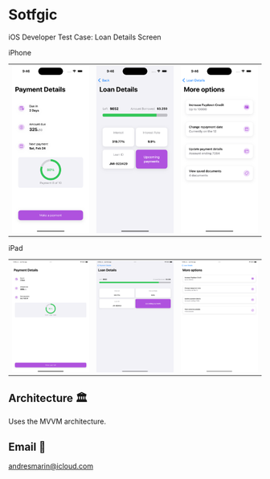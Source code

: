 # Sotfgic

iOS Developer Test Case: Loan Details Screen

iPhone

<table>
<tbody>
<tr>
<td><img src="https://github.com/andriunet/LoanSoftgic/blob/main/ScreenShort/ScreenShot1.png"/></td>
<td><img src="https://github.com/andriunet/LoanSoftgic/blob/main/ScreenShort/ScreenShot2.png"/></td>
<td><img src="https://github.com/andriunet/LoanSoftgic/blob/main/ScreenShort/ScreenShot3.png"/></td>
</tr>
</tbody>
</table>

iPad

<table>
<tbody>
<tr>
<td><img src="https://github.com/andriunet/LoanSoftgic/blob/main/ScreenShort/ScreenShotiPad1.png"/></td>
<td><img src="https://github.com/andriunet/LoanSoftgic/blob/main/ScreenShort/ScreenShotiPad2.png"/></td>
<td><img src="https://github.com/andriunet/LoanSoftgic/blob/main/ScreenShort/ScreenShotiPad3.png"/></td>
</tr>
</tbody>
</table>

## Architecture 🏛️

Uses the MVVM architecture.

## Email 📧

andresmarin@icloud.com
